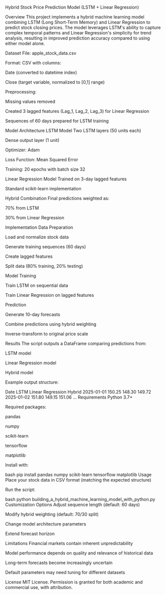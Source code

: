 Hybrid Stock Price Prediction Model (LSTM + Linear Regression)

Overview
This project implements a hybrid machine learning model combining LSTM (Long Short-Term Memory) and Linear Regression to predict stock closing prices. The model leverages LSTM's ability to capture complex temporal patterns and Linear Regression's simplicity for trend analysis, resulting in improved prediction accuracy compared to using either model alone.

Dataset
File: apple_stock_data.csv

Format: CSV with columns:

Date (converted to datetime index)

Close (target variable, normalized to [0,1] range)

Preprocessing:

Missing values removed

Created 3 lagged features (Lag_1, Lag_2, Lag_3) for Linear Regression

Sequences of 60 days prepared for LSTM training

Model Architecture
LSTM Model
Two LSTM layers (50 units each)

Dense output layer (1 unit)

Optimizer: Adam

Loss Function: Mean Squared Error

Training: 20 epochs with batch size 32

Linear Regression Model
Trained on 3-day lagged features

Standard scikit-learn implementation

Hybrid Combination
Final predictions weighted as:

70% from LSTM

30% from Linear Regression

Implementation
Data Preparation

Load and normalize stock data

Generate training sequences (60 days)

Create lagged features

Split data (80% training, 20% testing)

Model Training

Train LSTM on sequential data

Train Linear Regression on lagged features

Prediction

Generate 10-day forecasts

Combine predictions using hybrid weighting

Inverse-transform to original price scale

Results
The script outputs a DataFrame comparing predictions from:

LSTM model

Linear Regression model

Hybrid model

Example output structure:

Date                LSTM    Linear Regression    Hybrid
2025-01-01        150.25            148.30      149.72
2025-01-02        151.80            149.15      151.06
...
Requirements
Python 3.7+

Required packages:

pandas

numpy

scikit-learn

tensorflow

matplotlib

Install with:

bash
pip install pandas numpy scikit-learn tensorflow matplotlib
Usage
Place your stock data in CSV format (matching the expected structure)

Run the script:

bash
python building_a_hybrid_machine_learning_model_with_python.py
Customization Options
Adjust sequence length (default: 60 days)

Modify hybrid weighting (default: 70/30 split)

Change model architecture parameters

Extend forecast horizon

Limitations
Financial markets contain inherent unpredictability

Model performance depends on quality and relevance of historical data

Long-term forecasts become increasingly uncertain

Default parameters may need tuning for different datasets

License
MIT License. Permission is granted for both academic and commercial use, with attribution.


